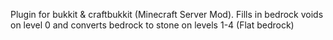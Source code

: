 Plugin for bukkit & craftbukkit (Minecraft Server Mod). Fills in bedrock voids on level 0 and converts bedrock to stone on levels 1-4 (Flat bedrock)